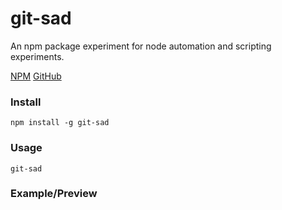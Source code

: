 # git-sad

An npm package experiment for node automation and scripting experiments.

[NPM](http://bit.ly/2NcZsb1)
[GitHub](http://bit.ly/2UPHLQ1)

### Install

```
npm install -g git-sad
```

### Usage
```
git-sad
```

### Example/Preview

